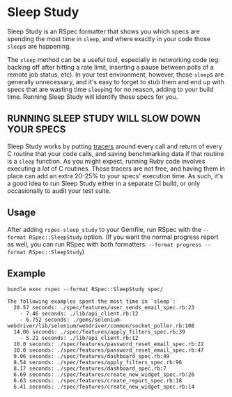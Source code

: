 # Sleep Study
Sleep Study is an RSpec formatter that shows you which specs are spending the most time in `sleep`, and where exactly in your code those `sleep`s are happening.

The `sleep` method can be a useful tool, especially in networking code (eg: backing off after hitting a rate limit, inserting a pause between polls of a remote job status, etc). In your test environment, however, those `sleep`s are generally unnecessary, and it's easy to forget to stub them and end up with specs that are wasting time `sleep`ing for no reason, adding to your build time. Running Sleep Study will identify these specs for you.

## RUNNING SLEEP STUDY WILL SLOW DOWN YOUR SPECS
Sleep Study works by putting [tracers](https://ruby-doc.org/core-2.0.0/TracePoint.html) around every call and return of every C routine that your code calls, and saving benchmarking data if that routine is a `sleep` function. As you might expect, running Ruby code involves executing a _lot_ of C routines. Those tracers are not free, and having them in place can add an extra 20-25% to your specs' execution time. As such, it's a good idea to run Sleep Study either in a separate CI build, or only occasionally to audit your test suite.

## Usage
After adding `rspec-sleep_study` to your Gemfile, run RSpec with the `--format RSpec::SleepStudy` option. (If you want the normal progress report as well, you can run RSpec with both formatters: `--format progress --format RSpec::SleepStudy`)

## Example
```
bundle exec rspec --format RSpec::SleepStudy spec/

The following examples spent the most time in `sleep`:
  20.57 seconds: ./spec/features/user_sends_email_spec.rb:23
    - 7.46 seconds: ./lib/api_client.rb:12
    - 6.752 seconds: ./gems/selenium-webdriver/lib/selenium/webdriver/common/socket_poller.rb:108
  14.06 seconds: ./spec/features/apply_filters_spec.rb:39
    - 5.21 seconds: ./lib/api_client.rb:12
  10.0 seconds: ./spec/features/password_reset_email_spec.rb:22
  10.0 seconds: ./spec/features/password_reset_email_spec.rb:47
  9.06 seconds: ./spec/features/dashboard_spec.rb:49
  8.54 seconds: ./spec/features/apply_filters_spec.rb:96
  8.17 seconds: ./spec/features/dashboard_spec.rb:7
  6.69 seconds: ./spec/features/create_new_widget_spec.rb:26
  6.63 seconds: ./spec/features/create_report_spec.rb:18
  6.41 seconds: ./spec/features/create_new_widget_spec.rb:14
```

